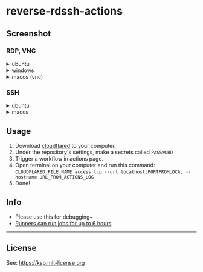 # reverse-rdssh-actions

## Screenshot


### RDP, VNC
<details>
<summary>ubuntu</summary>

![ubuntu-rdp](https://user-images.githubusercontent.com/50764666/122870143-40135380-d368-11eb-9d69-79b2e360bfdf.png)

</details>

<details>
<summary>windows</summary>


![windows-rdp](https://user-images.githubusercontent.com/50764666/120478488-dd254100-c3e7-11eb-9fb9-5afa2ac7e44f.jpg)

</details>

<details>
<summary>macos (vnc)</summary>

![macos-vnc](https://user-images.githubusercontent.com/50764666/122869654-8caa5f00-d367-11eb-9511-3c75f7f51527.png)

</details>

### SSH

<details>
<summary>ubuntu</summary>

![ubuntu-ssh](https://user-images.githubusercontent.com/50764666/122866889-ac3f8880-d363-11eb-9e2f-b0c271a83083.png)

</details>

<details>
<summary>macos</summary>

![macos-ssh](https://user-images.githubusercontent.com/50764666/122867651-caf24f00-d364-11eb-95e6-2b9dfd9e2e16.png)

</details>

## Usage
1. Download [cloudflared](https://github.com/cloudflare/cloudflared/releases/latest) to your computer.
2. Under the repository's settings, make a secrets called `PASSWORD`
3. Trigger a workflow in actions page.
4. Open terminal on your computer and run this command:\
    `CLOUDFLARED_FILE_NAME access tcp --url localhost:PORTFROMLOCAL --hostname URL_FROM_ACTIONS_LOG`
5. Done!

## Info
- Please use this for debugging~
- [Runners can run jobs for up to 6 hours](https://docs.github.com/en/actions/reference/usage-limits-billing-and-administration#usage-limits)

---

## License
See: https://ksp.mit-license.org